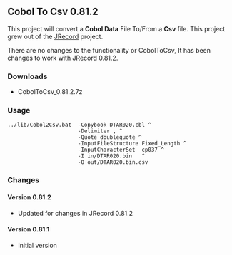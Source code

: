## Cobol To Csv 0.81.2

This project will convert a **Cobol Data** File To/From a **Csv** file.  This project
grew out of the [JRecord](https://sourceforge.net/projects/jrecord/) project.

There are no changes to the functionality or CobolToCsv, It has been changes to work with
JRecord 0.81.2.


### Downloads

* CobolToCsv_0.81.2.7z
                     
### Usage

    ../lib/Cobol2Csv.bat  -Copybook DTAR020.cbl ^
                          -Delimiter , ^
                          -Quote doublequote ^
                          -InputFileStructure Fixed_Length ^
                          -InputCharacterSet  cp037 ^                                                          
                          -I in/DTAR020.bin   ^
                          -O out/DTAR020.bin.csv

### Changes

#### Version 0.81.2
* Updated for changes in JRecord 0.81.2

#### Version 0.81.1

* Initial version
